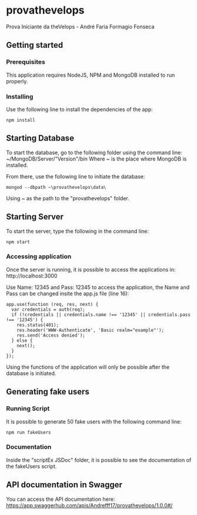 # provathevelops
Prova Iniciante da theVelops - André Faria Formagio Fonseca

## Getting started

### Prerequisites

This application requires NodeJS, NPM and MongoDB installed to run properly.

### Installing

Use the following line to install the dependencies of the app:
```
npm install
```

## Starting Database

To start the database, go to the following folder using the command line:
~/MongoDB/Server/"Version"/bin
Where ~ is the place where MongoDB is installed.

From there, use the following line to initiate the database:
```
mongod --dbpath ~\provathevelops\data\
```
Using ~ as the path to the "provathevelops" folder.

## Starting Server

To start the server, type the following in the command line:
```
npm start
```

### Accessing application

Once the server is running, it is possible to access the applications in:
http://localhost:3000

Use Name: 12345 and Pass: 12345 to access the application, the Name and Pass can be changed insite the app.js file (line 16):
```
app.use(function (req, res, next) {
  var credentials = auth(req);
  if (!credentials || credentials.name !== '12345' || credentials.pass !== '12345') {
    res.status(401);
    res.header('WWW-Authenticate', 'Basic realm="example"');
    res.send('Access denied');
  } else {
    next();
  }
});
```

Using the functions of the application will only be possible after the database is initiated.

## Generating fake users

### Running Script
It is possible to generate 50 fake users with the following command line:
```
npm run fakeUsers
```

### Documentation
Inside the "scriptEx JSDoc" folder, it is possible to see the documentation of the fakeUsers script.

## API documentation in Swagger
You can access the API documentation here:
https://app.swaggerhub.com/apis/Andrefff17/provathevelops/1.0.0#/
